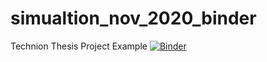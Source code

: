 # simualtion_nov_2020_binder
Technion Thesis Project Example
[![Binder](https://mybinder.org/badge_logo.svg)](https://mybinder.org/v2/gh/Shai2u/simualtion_nov_2020_binder/HEAD?filepath=Binder_Simulation_Nov_14_2020.ipynb?urlpath=/lab/tree/ipynb)
